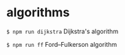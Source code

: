 # algorithms

```$ npm run dijkstra``` Dijkstra's algorithm

```$ npm run ff``` Ford–Fulkerson algorithm
